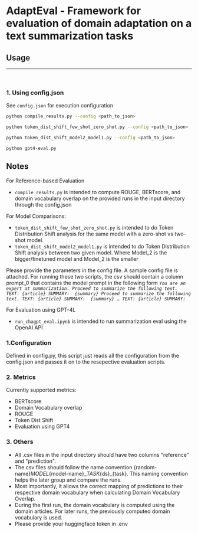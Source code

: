 # AdaptEval - Framework for evaluation of domain adaptation on a text summarization tasks


## Usage 
---
<br>


### 1. Using config.json
 See `config.json`  for execution configuration 
```bash
python compile_results.py --config <path_to_json> 
```

```bash
python token_dist_shift_few_shot_zero_shot.py --config <path_to_json> 
```
```bash
python token_dist_shift_model2_model1.py --config <path_to_json> 
```
```
python gpt4-eval.py 
```
## Notes

For Reference-based Evaluation
- `compile_results.py` is intended to compute ROUGE, BERTscore, and domain vocabulary overlap on the provided runs in the input directory through the config.json

For Model Comparisons:
- `token_dist_shift_few_shot_zero_shot.py` is intended to do Token Distribution Shift analysis for the same model with a zero-shot vs two-shot model.
- `token_dist_shift_model2_model1.py` is intended to do Token Distribution Shift analysis between two given model. Where Model_2 is the bigger/finetuned model and Model_2 is the smaller 

Please provide the parameters in the config file. A sample config file is attached.
For running these two scripts, the csv should contain a column prompt_0 that contains the model prompt in the following form
_`You are an expert at summarization.
Proceed to summarize the following text.
TEXT: {article}
SUMMARY: 
{summary}
Proceed to summarize the following text.
TEXT: {article}
SUMMARY: 
{summary}
…
TEXT: {article}
SUMMARY:`_


For Evaluation using GPT-4L
- `run_chagpt_eval.ipynb` is intended to run summarization eval using the OpenAI API

### 1.Configuration

Defined in config.py, this script just reads all the configuration from the config.json and passes it on to the resepective evaluation scripts.

### 2. Metrics
Currently supported metrics:
- BERTscore
- Domain Vocabulary overlap
- ROUGE
- Token Dist Shift
- Evaluation using GPT4
### 3. Others

- All .csv files in the input directory should have two columns "reference" and "prediction". 
- The csv files should follow the name convention {random-name}_MODEL_{model-name}__TASK_{ds}_{task}. This naming convention helps the later group and compare the runs. 
- Most importantly, it allows the correct mapping of predictions to their respective domain vocabulary when calculating Domain Vocabulary Overlap.
- During the first run, the domain vocabulary is computed using the domain articles. For later runs, the previously computed domain vocabulary is used.
- Please provide your huggingface token in .env 
